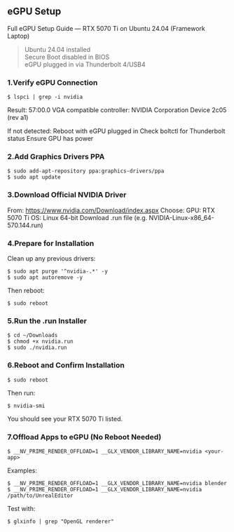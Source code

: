 ## eGPU Setup
Full eGPU Setup Guide — RTX 5070 Ti on Ubuntu 24.04 (Framework Laptop)

>Ubuntu 24.04 installed <br>
>Secure Boot disabled in BIOS <br>
>eGPU plugged in via Thunderbolt 4/USB4

### 1.Verify eGPU Connection
```Shell
$ lspci | grep -i nvidia
```
Result:
57:00.0 VGA compatible controller: NVIDIA Corporation Device 2c05 (rev a1)

If not detected:
    Reboot with eGPU plugged in
    Check boltctl for Thunderbolt status
    Ensure GPU has power

### 2.Add Graphics Drivers PPA
```Shell
$ sudo add-apt-repository ppa:graphics-drivers/ppa
$ sudo apt update
```

### 3.Download Official NVIDIA Driver

From:
https://www.nvidia.com/Download/index.aspx
Choose:
    GPU: RTX 5070 Ti
    OS: Linux 64-bit
    Download .run file (e.g. NVIDIA-Linux-x86_64-570.144.run)

### 4.Prepare for Installation
Clean up any previous drivers:
```Shell
$ sudo apt purge '^nvidia-.*' -y
$ sudo apt autoremove -y
```

Then reboot:
```Shell
$ sudo reboot
```

### 5.Run the .run Installer
```Shell
$ cd ~/Downloads
$ chmod +x nvidia.run
$ sudo ./nvidia.run
```
### 6.Reboot and Confirm Installation
```Shell
$ sudo reboot
```
Then run:
```Shell
$ nvidia-smi
```
You should see your RTX 5070 Ti listed.

### 7.Offload Apps to eGPU (No Reboot Needed)
```Shell
$ __NV_PRIME_RENDER_OFFLOAD=1 __GLX_VENDOR_LIBRARY_NAME=nvidia <your-app>
```
Examples:
```Shell
$ __NV_PRIME_RENDER_OFFLOAD=1 __GLX_VENDOR_LIBRARY_NAME=nvidia blender
$ __NV_PRIME_RENDER_OFFLOAD=1 __GLX_VENDOR_LIBRARY_NAME=nvidia /path/to/UnrealEditor
```
Test with:
```Shell
$ glxinfo | grep "OpenGL renderer"
```


